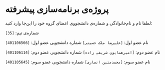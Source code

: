 # پروژه‌ی برنامه‌سازی پیشرفته
لطفا نام و نام‌خانوادگی و شماره‌ی دانشجووی اعضای گروه خود را این‌جا وارد کنید:

شماره‌ی تیم: `[35]`

نام عضو اول: `[علیرضا ملک حسینی]`
شماره دانشجویی عضو اول: `[401106566]`

نام عضو دوم: `[امیرهمایون شریفی زاده]`
شماره دانشجویی عضو دوم: `[401106114]`

نام عضو سوم: `[محمدمتین انصاری]`
شماره دانشجویی عضو سوم: `[401105645]`
